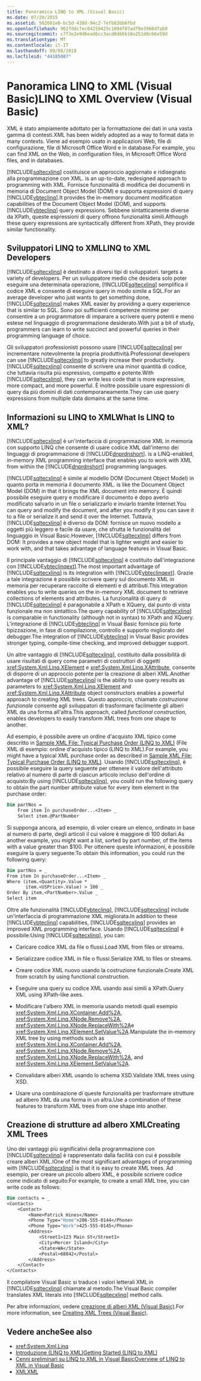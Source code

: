 ```yaml
---
title: Panoramica LINQ to XML (Visual Basic)
ms.date: 07/20/2015
ms.assetid: 502661e0-bc5d-438d-94c2-7efb63bb6fbd
ms.openlocfilehash: 962fddcfec04259425c1094f07adf0e3966dfab0
ms.sourcegitcommit: c7f3e2e9d6ead6cc3acd0d66b10a251d0c66e59d
ms.translationtype: MT
ms.contentlocale: it-IT
ms.lasthandoff: 09/08/2018
ms.locfileid: "44185087"
---
```

# <a name="linq-to-xml-overview-visual-basic"></a><span data-ttu-id="27b81-102">Panoramica LINQ to XML (Visual Basic)</span><span class="sxs-lookup"><span data-stu-id="27b81-102">LINQ to XML Overview (Visual Basic)</span></span>
<span data-ttu-id="27b81-103">XML è stato ampiamente adottato per la formattazione dei dati in una vasta gamma di contesti.</span><span class="sxs-lookup"><span data-stu-id="27b81-103">XML has been widely adopted as a way to format data in many contexts.</span></span> <span data-ttu-id="27b81-104">Viene ad esempio usato in applicazioni Web, file di configurazione, file di Microsoft Office Word e in database.</span><span class="sxs-lookup"><span data-stu-id="27b81-104">For example, you can find XML on the Web, in configuration files, in Microsoft Office Word files, and in databases.</span></span>  
  
 [!INCLUDE[sqltecxlinq](~/includes/sqltecxlinq-md.md)]<span data-ttu-id="27b81-105"> costituisce un approccio aggiornato e ridisegnato alla programmazione con XML.</span><span class="sxs-lookup"><span data-stu-id="27b81-105"> is an up-to-date, redesigned approach to programming with XML.</span></span> <span data-ttu-id="27b81-106">Fornisce funzionalità di modifica dei documenti in memoria di Document Object Model (DOM) e supporta espressioni di query [!INCLUDE[vbteclinq](~/includes/vbteclinq-md.md)].</span><span class="sxs-lookup"><span data-stu-id="27b81-106">It provides the in-memory document modification capabilities of the Document Object Model (DOM), and supports [!INCLUDE[vbteclinq](~/includes/vbteclinq-md.md)] query expressions.</span></span> <span data-ttu-id="27b81-107">Sebbene sintatticamente diverse da XPath, queste espressioni di query offrono funzionalità simili.</span><span class="sxs-lookup"><span data-stu-id="27b81-107">Although these query expressions are syntactically different from XPath, they provide similar functionality.</span></span>  
  
## <a name="linq-to-xml-developers"></a><span data-ttu-id="27b81-108">Sviluppatori LINQ to XML</span><span class="sxs-lookup"><span data-stu-id="27b81-108">LINQ to XML Developers</span></span>  
 [!INCLUDE[sqltecxlinq](~/includes/sqltecxlinq-md.md)]<span data-ttu-id="27b81-109"> è destinato a diversi tipi di sviluppatori.</span><span class="sxs-lookup"><span data-stu-id="27b81-109"> targets a variety of developers.</span></span> <span data-ttu-id="27b81-110">Per un sviluppatore medio che desidera solo poter eseguire una determinata operazione, [!INCLUDE[sqltecxlinq](~/includes/sqltecxlinq-md.md)] semplifica il codice XML e consente di eseguire query in modo simile a SQL.</span><span class="sxs-lookup"><span data-stu-id="27b81-110">For an average developer who just wants to get something done, [!INCLUDE[sqltecxlinq](~/includes/sqltecxlinq-md.md)] makes XML easier by providing a query experience that is similar to SQL.</span></span> <span data-ttu-id="27b81-111">Sono poi sufficienti competenze minime per consentire a un programmatore di imparare a scrivere query potenti e meno estese nel linguaggio di programmazione desiderato.</span><span class="sxs-lookup"><span data-stu-id="27b81-111">With just a bit of study, programmers can learn to write succinct and powerful queries in their programming language of choice.</span></span>  
  
 <span data-ttu-id="27b81-112">Gli sviluppatori professionisti possono usare [!INCLUDE[sqltecxlinq](~/includes/sqltecxlinq-md.md)] per incrementare notevolmente la propria produttività.</span><span class="sxs-lookup"><span data-stu-id="27b81-112">Professional developers can use [!INCLUDE[sqltecxlinq](~/includes/sqltecxlinq-md.md)] to greatly increase their productivity.</span></span> <span data-ttu-id="27b81-113">[!INCLUDE[sqltecxlinq](~/includes/sqltecxlinq-md.md)] consente di scrivere una minor quantità di codice, che tuttavia risulta più espressivo, compatto e potente.</span><span class="sxs-lookup"><span data-stu-id="27b81-113">With [!INCLUDE[sqltecxlinq](~/includes/sqltecxlinq-md.md)], they can write less code that is more expressive, more compact, and more powerful.</span></span> <span data-ttu-id="27b81-114">È inoltre possibile usare espressioni di query da più domini di dati contemporaneamente.</span><span class="sxs-lookup"><span data-stu-id="27b81-114">They can use query expressions from multiple data domains at the same time.</span></span>  
  
## <a name="what-is-linq-to-xml"></a><span data-ttu-id="27b81-115">Informazioni su LINQ to XML</span><span class="sxs-lookup"><span data-stu-id="27b81-115">What Is LINQ to XML?</span></span>  
 [!INCLUDE[sqltecxlinq](~/includes/sqltecxlinq-md.md)]<span data-ttu-id="27b81-116"> è un'interfaccia di programmazione XML in memoria con supporto LINQ che consente di usare codice XML dall'interno dei linguaggi di programmazione di [!INCLUDE[dnprdnshort](~/includes/dnprdnshort-md.md)].</span><span class="sxs-lookup"><span data-stu-id="27b81-116"> is a LINQ-enabled, in-memory XML programming interface that enables you to work with XML from within the [!INCLUDE[dnprdnshort](~/includes/dnprdnshort-md.md)] programming languages.</span></span>  
  
 [!INCLUDE[sqltecxlinq](~/includes/sqltecxlinq-md.md)]<span data-ttu-id="27b81-117"> è simile al modello DOM (Document Object Model) in quanto porta in memoria il documento XML.</span><span class="sxs-lookup"><span data-stu-id="27b81-117"> is like the Document Object Model (DOM) in that it brings the XML document into memory.</span></span> <span data-ttu-id="27b81-118">È quindi possibile eseguire query e modificare il documento e dopo averlo modificato salvarlo in un file o serializzarlo e inviarlo tramite Internet.</span><span class="sxs-lookup"><span data-stu-id="27b81-118">You can query and modify the document, and after you modify it you can save it to a file or serialize it and send it over the Internet.</span></span> <span data-ttu-id="27b81-119">Tuttavia, [!INCLUDE[sqltecxlinq](~/includes/sqltecxlinq-md.md)] è diverso da DOM: fornisce un nuovo modello a oggetti più leggero e facile da usare, che sfrutta le funzionalità del linguaggio in Visual Basic.</span><span class="sxs-lookup"><span data-stu-id="27b81-119">However, [!INCLUDE[sqltecxlinq](~/includes/sqltecxlinq-md.md)] differs from DOM: It provides a new object model that is lighter weight and easier to work with, and that takes advantage of language features in Visual Basic.</span></span>  
  
 <span data-ttu-id="27b81-120">Il principale vantaggio di [!INCLUDE[sqltecxlinq](~/includes/sqltecxlinq-md.md)] è costituito dall'integrazione con [!INCLUDE[vbteclinqext](~/includes/vbteclinqext-md.md)].</span><span class="sxs-lookup"><span data-stu-id="27b81-120">The most important advantage of [!INCLUDE[sqltecxlinq](~/includes/sqltecxlinq-md.md)] is its integration with [!INCLUDE[vbteclinqext](~/includes/vbteclinqext-md.md)].</span></span> <span data-ttu-id="27b81-121">Grazie a tale integrazione è possibile scrivere query sul documento XML in memoria per recuperare raccolte di elementi e di attributi.</span><span class="sxs-lookup"><span data-stu-id="27b81-121">This integration enables you to write queries on the in-memory XML document to retrieve collections of elements and attributes.</span></span> <span data-ttu-id="27b81-122">La funzionalità di query di [!INCLUDE[sqltecxlinq](~/includes/sqltecxlinq-md.md)] è paragonabile a XPath e XQuery, dal punto di vista funzionale ma non sintattico.</span><span class="sxs-lookup"><span data-stu-id="27b81-122">The query capability of [!INCLUDE[sqltecxlinq](~/includes/sqltecxlinq-md.md)] is comparable in functionality (although not in syntax) to XPath and XQuery.</span></span> <span data-ttu-id="27b81-123">L'integrazione di [!INCLUDE[vbteclinq](~/includes/vbteclinq-md.md)] in Visual Basic fornisce più forte tipizzazione, in fase di compilazione, controllo e supporto migliorato del debugger.</span><span class="sxs-lookup"><span data-stu-id="27b81-123">The integration of [!INCLUDE[vbteclinq](~/includes/vbteclinq-md.md)] in Visual Basic provides stronger typing, compile-time checking, and improved debugger support.</span></span>  
  
 <span data-ttu-id="27b81-124">Un altre vantaggio di [!INCLUDE[sqltecxlinq](~/includes/sqltecxlinq-md.md)], costituito dalla possibilità di usare risultati di query come parametri di costruttori di oggetti <xref:System.Xml.Linq.XElement> e <xref:System.Xml.Linq.XAttribute>, consente di disporre di un approccio potente per la creazione di alberi XML.</span><span class="sxs-lookup"><span data-stu-id="27b81-124">Another advantage of [!INCLUDE[sqltecxlinq](~/includes/sqltecxlinq-md.md)] is the ability to use query results as parameters to <xref:System.Xml.Linq.XElement> and <xref:System.Xml.Linq.XAttribute> object constructors enables a powerful approach to creating XML trees.</span></span> <span data-ttu-id="27b81-125">Questo approccio, chiamato *costruzione funzionale* consente agli sviluppatori di trasformare facilmente gli alberi XML da una forma all'altra.</span><span class="sxs-lookup"><span data-stu-id="27b81-125">This approach, called *functional construction*, enables developers to easily transform XML trees from one shape to another.</span></span>  
  
 <span data-ttu-id="27b81-126">Ad esempio, è possibile avere un ordine d'acquisto XML tipico come descritto in [Sample XML File: Typical Purchase Order (LINQ to XML)](../../../../visual-basic/programming-guide/concepts/linq/sample-xml-file-typical-purchase-order-linq-to-xml.md) (File XML di esempio: ordine d'acquisto tipico (LINQ to XML).</span><span class="sxs-lookup"><span data-stu-id="27b81-126">For example, you might have a typical XML purchase order as described in [Sample XML File: Typical Purchase Order (LINQ to XML)](../../../../visual-basic/programming-guide/concepts/linq/sample-xml-file-typical-purchase-order-linq-to-xml.md).</span></span> <span data-ttu-id="27b81-127">Usando [!INCLUDE[sqltecxlinq](~/includes/sqltecxlinq-md.md)], è possibile eseguire la query seguente per ottenere il valore dell'attributo relativo al numero di parte di ciascun articolo incluso dell'ordine di acquisto:</span><span class="sxs-lookup"><span data-stu-id="27b81-127">By using [!INCLUDE[sqltecxlinq](~/includes/sqltecxlinq-md.md)], you could run the following query to obtain the part number attribute value for every item element in the purchase order:</span></span>  
  
```vb  
Dim partNos = _  
    From item In purchaseOrder...<Item> _  
    Select item.@PartNumber  
```  
  
 <span data-ttu-id="27b81-128">Si supponga ancora, ad esempio, di voler creare un elenco, ordinato in base al numero di parte, degli articoli il cui valore è maggiore di 100 dollari.</span><span class="sxs-lookup"><span data-stu-id="27b81-128">As another example, you might want a list, sorted by part number, of the items with a value greater than $100.</span></span> <span data-ttu-id="27b81-129">Per ottenere queste informazioni, è possibile eseguire la query seguente:</span><span class="sxs-lookup"><span data-stu-id="27b81-129">To obtain this information, you could run the following query:</span></span>  
  
```vb  
Dim partNos = _  
From item In purchaseOrder...<Item> _  
Where (item.<Quantity>.Value * _  
       item.<USPrice>.Value) > 100 _  
Order By item.<PartNumber>.Value _  
Select item  
```  
  
 <span data-ttu-id="27b81-130">Oltre alle funzionalità [!INCLUDE[vbteclinq](~/includes/vbteclinq-md.md)], [!INCLUDE[sqltecxlinq](~/includes/sqltecxlinq-md.md)] include un'interfaccia di programmazione XML migliorata.</span><span class="sxs-lookup"><span data-stu-id="27b81-130">In addition to these [!INCLUDE[vbteclinq](~/includes/vbteclinq-md.md)] capabilities, [!INCLUDE[sqltecxlinq](~/includes/sqltecxlinq-md.md)] provides an improved XML programming interface.</span></span> <span data-ttu-id="27b81-131">Usando [!INCLUDE[sqltecxlinq](~/includes/sqltecxlinq-md.md)] è possibile:</span><span class="sxs-lookup"><span data-stu-id="27b81-131">Using [!INCLUDE[sqltecxlinq](~/includes/sqltecxlinq-md.md)], you can:</span></span>  
  
-   <span data-ttu-id="27b81-132">Caricare codice XML da file o flussi.</span><span class="sxs-lookup"><span data-stu-id="27b81-132">Load XML from files or streams.</span></span>  
  
-   <span data-ttu-id="27b81-133">Serializzare codice XML in file o flussi.</span><span class="sxs-lookup"><span data-stu-id="27b81-133">Serialize XML to files or streams.</span></span>  
  
-   <span data-ttu-id="27b81-134">Creare codice XML nuovo usando la costruzione funzionale.</span><span class="sxs-lookup"><span data-stu-id="27b81-134">Create XML from scratch by using functional construction.</span></span>  
  
-   <span data-ttu-id="27b81-135">Eseguire una query su codice XML usando assi simili a XPath.</span><span class="sxs-lookup"><span data-stu-id="27b81-135">Query XML using XPath-like axes.</span></span>  
  
-   <span data-ttu-id="27b81-136">Modificare l'albero XML in memoria usando metodi quali esempio <xref:System.Xml.Linq.XContainer.Add%2A>, <xref:System.Xml.Linq.XNode.Remove%2A>, <xref:System.Xml.Linq.XNode.ReplaceWith%2A>e <xref:System.Xml.Linq.XElement.SetValue%2A>.</span><span class="sxs-lookup"><span data-stu-id="27b81-136">Manipulate the in-memory XML tree by using methods such as <xref:System.Xml.Linq.XContainer.Add%2A>, <xref:System.Xml.Linq.XNode.Remove%2A>, <xref:System.Xml.Linq.XNode.ReplaceWith%2A>, and <xref:System.Xml.Linq.XElement.SetValue%2A>.</span></span>  
  
-   <span data-ttu-id="27b81-137">Convalidare alberi XML usando lo schema XSD.</span><span class="sxs-lookup"><span data-stu-id="27b81-137">Validate XML trees using XSD.</span></span>  
  
-   <span data-ttu-id="27b81-138">Usare una combinazione di queste funzionalità per trasformare strutture ad albero XML da una forma in un altra.</span><span class="sxs-lookup"><span data-stu-id="27b81-138">Use a combination of these features to transform XML trees from one shape into another.</span></span>  
  
## <a name="creating-xml-trees"></a><span data-ttu-id="27b81-139">Creazione di strutture ad albero XML</span><span class="sxs-lookup"><span data-stu-id="27b81-139">Creating XML Trees</span></span>  
 <span data-ttu-id="27b81-140">Uno dei vantaggi più significativi della programmazione con [!INCLUDE[sqltecxlinq](~/includes/sqltecxlinq-md.md)] è rappresentato dalla facilità con cui è possibile creare alberi XML.</span><span class="sxs-lookup"><span data-stu-id="27b81-140">IOne of the most significant advantages of programming with [!INCLUDE[sqltecxlinq](~/includes/sqltecxlinq-md.md)] is that it is easy to create XML trees.</span></span> <span data-ttu-id="27b81-141">Ad esempio, per creare un piccolo albero XML, è possibile scrivere codice come indicato di seguito:</span><span class="sxs-lookup"><span data-stu-id="27b81-141">For example, to create a small XML tree, you can write  code as follows:</span></span>  
  
```vb  
Dim contacts = _  
<Contacts>  
    <Contact>  
        <Name>Patrick Hines</Name>  
        <Phone Type="Home">206-555-0144</Phone>  
        <Phone Type="Work">425-555-0145</Phone>  
        <Address>  
            <Street1>123 Main St</Street1>  
            <City>Mercer Island</City>  
            <State>WA</State>  
            <Postal>68042</Postal>  
        </Address>  
    </Contact>  
</Contacts>  
```  
  
 <span data-ttu-id="27b81-142">Il compilatore Visual Basic si traduce i valori letterali XML in [!INCLUDE[sqltecxlinq](~/includes/sqltecxlinq-md.md)] chiamate al metodo.</span><span class="sxs-lookup"><span data-stu-id="27b81-142">The Visual Basic compiler translates XML literals into [!INCLUDE[sqltecxlinq](~/includes/sqltecxlinq-md.md)] method calls.</span></span>  
  
 <span data-ttu-id="27b81-143">Per altre informazioni, vedere [creazione di alberi XML (Visual Basic)](../../../../visual-basic/programming-guide/concepts/linq/creating-xml-trees.md).</span><span class="sxs-lookup"><span data-stu-id="27b81-143">For more information, see [Creating XML Trees (Visual Basic)](../../../../visual-basic/programming-guide/concepts/linq/creating-xml-trees.md).</span></span>  
  
## <a name="see-also"></a><span data-ttu-id="27b81-144">Vedere anche</span><span class="sxs-lookup"><span data-stu-id="27b81-144">See also</span></span>

- <xref:System.Xml.Linq>  
- [<span data-ttu-id="27b81-145">Introduzione (LINQ to XML)</span><span class="sxs-lookup"><span data-stu-id="27b81-145">Getting Started (LINQ to XML)</span></span>](../../../../visual-basic/programming-guide/concepts/linq/getting-started-linq-to-xml.md)  
- [<span data-ttu-id="27b81-146">Cenni preliminari su LINQ to XML in Visual Basic</span><span class="sxs-lookup"><span data-stu-id="27b81-146">Overview of LINQ to XML in Visual Basic</span></span>](../../../../visual-basic/programming-guide/language-features/xml/overview-of-linq-to-xml.md)  
- [<span data-ttu-id="27b81-147">XML</span><span class="sxs-lookup"><span data-stu-id="27b81-147">XML</span></span>](../../../../visual-basic/programming-guide/language-features/xml/index.md)
